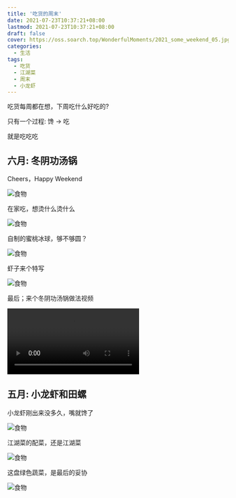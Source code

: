 ```yaml
---
title: '吃货的周末'
date: 2021-07-23T10:37:21+08:00
lastmod: 2021-07-23T10:37:21+08:00
draft: false
cover: https://oss.soarch.top/WonderfulMoments/2021_some_weekend_05.jpg
categories:
  - 生活
tags:
  - 吃货
  - 江湖菜
  - 周末
  - 小龙虾
---
```


吃货每周都在想，下周吃什么好吃的?

只有一个过程: 馋 -> 吃

就是吃吃吃

<!--more-->

## 六月: 冬阴功汤锅

Cheers，Happy Weekend

![食物](https://oss.soarch.top/WonderfulMoments/2021_some_weekend_01.jpg)

在家吃，想烫什么烫什么

![食物](https://oss.soarch.top/WonderfulMoments/2021_some_weekend_02.jpg)

自制的蜜桃冰球，够不够圆？

![食物](https://oss.soarch.top/WonderfulMoments/2021_some_weekend_07.jpg)

虾子来个特写

![食物](https://oss.soarch.top/WonderfulMoments/2021_some_weekend_06.jpg)

最后；来个冬阴功汤锅做法视频

<video src="https://oss.soarch.top/WonderfulMoments/2021_some_weekend_dongyingong.mp4" controls preload="meta"></video>

## 五月: 小龙虾和田螺

小龙虾刚出来没多久，嘴就馋了

![食物](https://oss.soarch.top/WonderfulMoments/2021_some_weekend_05.jpg)

江湖菜的配菜，还是江湖菜

![食物](https://oss.soarch.top/WonderfulMoments/2021_some_weekend_03.jpg)

这盘绿色蔬菜，是最后的妥协

![食物](https://oss.soarch.top/WonderfulMoments/2021_some_weekend_04.jpg)
